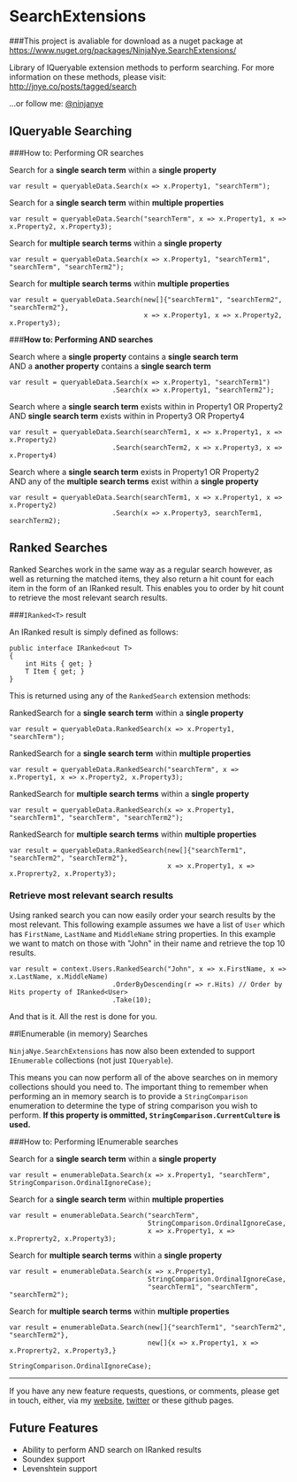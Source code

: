 SearchExtensions
================

###This project is avaliable for download as a nuget package at https://www.nuget.org/packages/NinjaNye.SearchExtensions/

Library of IQueryable extension methods to perform searching.  For more information on these methods, please visit:  
http://jnye.co/posts/tagged/search 

...or follow me: [@ninjanye](https://twitter.com/ninjanye) 

## IQueryable Searching

###How to: Performing OR searches

Search for a **single search term** within a **single property**

    var result = queryableData.Search(x => x.Property1, "searchTerm");
    
Search for a **single search term** within **multiple properties**

    var result = queryableData.Search("searchTerm", x => x.Property1, x => x.Property2, x.Property3);
    
Search for **multiple search terms** within a **single property**

    var result = queryableData.Search(x => x.Property1, "searchTerm1", "searchTerm", "searchTerm2");
    
Search for **multiple search terms** within **multiple properties**

    var result = queryableData.Search(new[]{"searchTerm1", "searchTerm2", "searchTerm2"}, 
                                      x => x.Property1, x => x.Property2, x.Property3);
                                      
                                      
###**How to: Performing AND searches**

Search where a **single property** contains a **single search term**  
AND a **another property** contains a **single search term**

    var result = queryableData.Search(x => x.Property1, "searchTerm1")
                              .Search(x => x.Property1, "searchTerm2");
    
Search where a **single search term** exists within in Property1 OR Property2  
AND **single search term** exists within in Property3 OR Property4

    var result = queryableData.Search(searchTerm1, x => x.Property1, x => x.Property2)
                              .Search(searchTerm2, x => x.Property3, x => x.Property4)

Search where a **single search term** exists in Property1 OR Property2  
AND any of the **multiple search terms** exist within a **single property**

    var result = queryableData.Search(searchTerm1, x => x.Property1, x => x.Property2)
                              .Search(x => x.Property3, searchTerm1, searchTerm2);
                                  
## Ranked Searches

Ranked Searches work in the same way as a regular search however, as well as returning the matched items, they also return a hit count for each item in the form of an IRanked<T> result.  This enables you to order by hit count to retrieve the most relevant search results.
    
###`IRanked<T>` result

An IRanked<T> result is simply defined as follows:

    public interface IRanked<out T>
    {
        int Hits { get; }
        T Item { get; }
    }
    
This is returned using any of the `RankedSearch` extension methods:

RankedSearch for a **single search term** within a **single property**

    var result = queryableData.RankedSearch(x => x.Property1, "searchTerm");
    
RankedSearch for a **single search term** within **multiple properties**

    var result = queryableData.RankedSearch("searchTerm", x => x.Property1, x => x.Property2, x.Property3);
    
RankedSearch for **multiple search terms** within a **single property**

    var result = queryableData.RankedSearch(x => x.Property1, "searchTerm1", "searchTerm", "searchTerm2");
    
RankedSearch for **multiple search terms** within **multiple properties**

    var result = queryableData.RankedSearch(new[]{"searchTerm1", "searchTerm2", "searchTerm2"}, 
                                            x => x.Property1, x => x.Proprerty2, x.Property3);
                                            
### Retrieve most relevant search results

Using ranked search you can now easily order your search results by the most relevant.  This following example assumes we have a list of `User` which has `FirstName`, `LastName` and `MiddleName` string properties. In this example we want to match on those with "John" in their name and retrieve the top 10 results.

    var result = context.Users.RankedSearch("John", x => x.FirstName, x => x.LastName, x.MiddleName)
                              .OrderByDescending(r => r.Hits) // Order by Hits property of IRanked<User>
                              .Take(10);
                              
And that is it.  All the rest is done for you.

        
##IEnumerable (in memory) Searches

`NinjaNye.SearchExtensions` has now also been extended to support `IEnumerable` collections (not just `IQueryable`).

This means you can now perform all of the above searches on in memory collections should you need to.  The important thing to remember when performing an in memory search is to provide a `StringComparison` enumeration to determine the type of string comparison you wish to perform. **If this property is ommitted, `StringComparison.CurrentCulture` is used.**

###How to: Performing IEnumerable searches

Search for a **single search term** within a **single property**

    var result = enumerableData.Search(x => x.Property1, "searchTerm", StringComparison.OrdinalIgnoreCase);
    
Search for a **single search term** within **multiple properties**

    var result = enumerableData.Search("searchTerm", 
                                       StringComparison.OrdinalIgnoreCase, 
                                       x => x.Property1, x => x.Proprerty2, x.Property3);
    
Search for **multiple search terms** within a **single property**

    var result = enumerableData.Search(x => x.Property1, 
                                       StringComparison.OrdinalIgnoreCase, 
                                       "searchTerm1", "searchTerm", "searchTerm2");
    
Search for **multiple search terms** within **multiple properties**

    var result = enumerableData.Search(new[]{"searchTerm1", "searchTerm2", "searchTerm2"}, 
                                       new[]{x => x.Property1, x => x.Proprerty2, x.Property3,}
                                       StringComparison.OrdinalIgnoreCase);

---

If you have any new feature requests, questions, or comments, please get in touch, either, via my [website](http://jnye.co), [twitter](https://twitter.com/ninjanye) or these github pages.

## Future Features
* Ability to perform AND search on IRanked results
* Soundex support
* Levenshtein support

